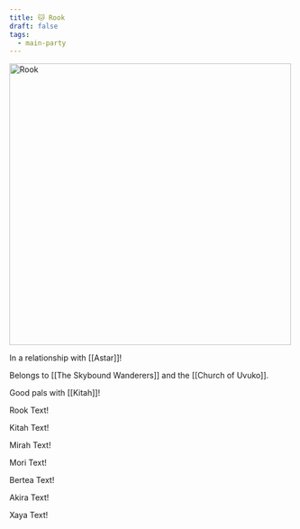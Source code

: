 ```yaml
---
title: 🐱 Rook
draft: false
tags:
  - main-party
---
```

<img src="./images/RookFull.jpg" height="500" alt="Rook"> <br />

In a relationship with [[Astar]]!

Belongs to [[The Skybound Wanderers]] and the [[Church of Uvuko]].

Good pals with [[Kitah]]!
<p class="rook">Rook Text!</p>
<p class="kitah">Kitah Text!</p>
<p class="mirah">Mirah Text!</p>
<p class="mori">Mori Text!</p>
<p class="bertea">Bertea Text!</p>
<p class="akira">Akira Text!</p> 
<p class="xaya">Xaya Text!</p>
